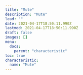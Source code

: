 ```yaml
---
title: "Mute"
description: "Mute"
lead: ""
date: 2021-04-17T18:50:11.990Z
lastmod: 2021-04-17T18:50:11.990Z
draft: false
images: []
menu:
  docs:
    parent: "characteristic"
toc: true
characteristic:
  name: "Mute"
---
```

